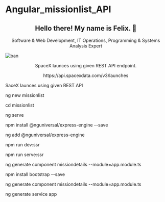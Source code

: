 # Angular_missionlist_API
<h2 align="center">Hello there! My name is Felix. 👋</h2>
<p align="center"> Software & Web Development, IT Operations, Programming & Systems Analysis Expert
</p>

![ban](https://user-images.githubusercontent.com/63836841/113341004-a012d480-92fa-11eb-94d3-e0f249177aab.gif)
<p align="center">SpaceX launces using given REST API endpoint.</p>
<p align="center">https://api.spacexdata.com/v3/launches</p>

SaceX launces using given REST API

ng new missionlist 

cd missionlist 

ng serve  

npm install @nguniversal/express-engine --save

ng add @nguniversal/express-engine    

npm run dev:ssr   

npm run serve:ssr 

ng generate component missiondetails --module=app.module.ts

npm install bootstrap --save

ng generate component missiondetails --module=app.module.ts

ng generate service app